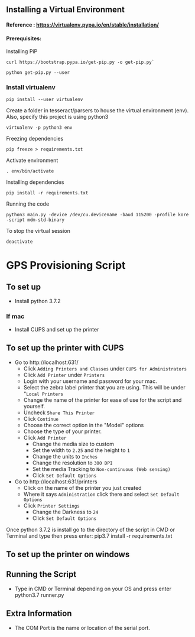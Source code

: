## Installing a Virtual Environment
#### Reference : https://virtualenv.pypa.io/en/stable/installation/

#### Prerequisites:

Installing PiP

```console
curl https://bootstrap.pypa.io/get-pip.py -o get-pip.py`

python get-pip.py --user
```

### Install virtualenv  
```console
pip install --user virtualenv
```

Create a folder in tesseract/parsers to house the virtual environment (env). Also, specify this project is using python3  
```console
virtualenv -p python3 env
```

Freezing dependencies
```console
pip freeze > requirements.txt
```

Activate environment  
```console
. env/bin/activate
```

Installing dependencies
```console
pip install -r requirements.txt
```

Running the code
```console
python3 main.py -device /dev/cu.devicename -baud 115200 -profile kore -script mdm-std-binary
```



To stop the virtual session  
```console
deactivate
```

# GPS Provisioning Script

## To set up
- Install python 3.7.2

### If mac
- Install CUPS and set up the printer

## To set up the printer with CUPS
- Go to http://localhost:631/
  - Click `Adding Printers and Classes` under `CUPS for Administrators`
  - Click `Add Printer` under `Printers`
  - Login with your username and password for your mac.
  - Select the zebra label printer that you are using. This will be under "`Local Printers`
  - Change the name of the printer for ease of use for the script and yourself.
  - Uncheck `Share This Printer`
  - Click `Continue`
  - Choose the correct option in the "Model" options
  - Choose the type of your printer.
  - Click `Add Printer`
    - Change the media size to custom
    - Set the width to `2.25` and the height to `1`
    - Change the units to `Inches`
    - Change the resolution to `300 DPI`
    - Set the media Tracking to `Non-continuous (Web sensing)`
    - Click `Set Default Options`
- Go to http://localhost:631/printers
  - Click on the name of the printer you just created
  - Where it says `Administration` click there and select `Set Default Options`
  - Click `Printer Settings`
    - Change the Darkness to `24`
    - Click `Set Default Options`

Once python 3.7.2 is install go to the directory of the script in CMD or Terminal and type then press enter:
pip3.7 install -r requirements.txt

## To set up the printer on windows

## Running the Script
- Type in CMD or Terminal depending on your OS and press enter python3.7 runner.py

## Extra Information
- The COM Port is the name or location of the serial port.